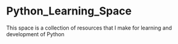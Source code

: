 # Python_Learning_Space
This space is a collection of resources that I make for learning and development of Python
